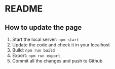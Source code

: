 README
======

## How to update the page

1) Start the local server: `npm start`
2) Update the code and check it in your localhost
3) Build: `npm run build`
4) Export: `npm run export`
5) Commit all the changes and push to Github
